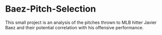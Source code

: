# Baez-Pitch-Selection
This small project is an analysis of the pitches thrown to MLB hitter Javier Baez and their potential correlation with his offensive performance.
